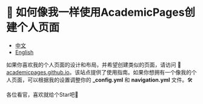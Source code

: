 # 🌟 如何像我一样使用AcademicPages创建个人页面
- [中文](./README_zh.md)
- [English](./README.md)

如果你喜欢我的个人页面的设计和布局，并希望创建类似的页面，请访问 🚀 [academicpages.github.io](https://github.com/academicpages/academicpages.github.io)。该站点提供了使用指南。如果你想拥有一个像我的个人页面，可以根据我的设置调整你的 **_config.yml** 和 **navigation.yml** 文件。🛠️

各位看官，喜欢就给个Star吧💖

